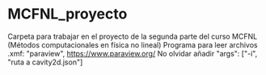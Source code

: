 # MCFNL_proyecto

Carpeta para trabajar en el proyecto de la segunda parte del curso MCFNL (Métodos computacionales en física no lineal)
Programa para leer archivos .xmf: "paraview", https://www.paraview.org/
No olvidar añadir "args": ["-i", "ruta a cavity2d.json"]
